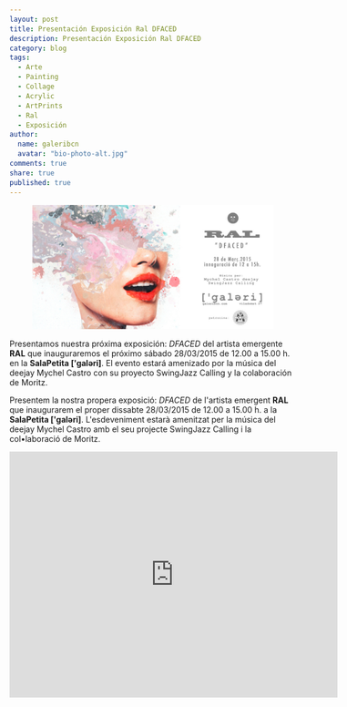 ```yaml
---
layout: post
title: Presentación Exposición Ral DFACED
description: Presentación Exposición Ral DFACED
category: blog
tags: 
  - Arte
  - Painting
  - Collage
  - Acrylic
  - ArtPrints
  - Ral
  - Exposición
author: 
  name: galeribcn
  avatar: "bio-photo-alt.jpg"
comments: true
share: true
published: true
---
```


<figure>
	<a href="/images/RALdefinitivo.jpg"><img src="/images/RALdefinitivo.jpg" alt="Presentación Exposición Ral DFACED
 galeribcn"></a>
</figure>

Presentamos nuestra próxima exposición: _DFACED_ del artista emergente **RAL** que inauguraremos el próximo sábado 28/03/2015 de 12.00 a 15.00 h. en la **SalaPetita ['galəri]**. El evento estará amenizado por la música del deejay Mychel Castro con su proyecto SwingJazz Calling y la colaboración de Moritz.

Presentem la nostra propera exposició: _DFACED_ de l'artista emergent **RAL** que inaugurarem el proper dissabte 28/03/2015 de 12.00 a 15.00 h. a la **SalaPetita ['galəri]**. L'esdeveniment estarà amenitzat per la música del deejay Mychel Castro amb el seu projecte SwingJazz Calling i la col•laboració de Moritz.

<iframe width="576" height="432" src="https://www.youtube.com/watch?v=cYb1w79GvqM?color=ffffff" frameborder="0" allowfullscreen></iframe>